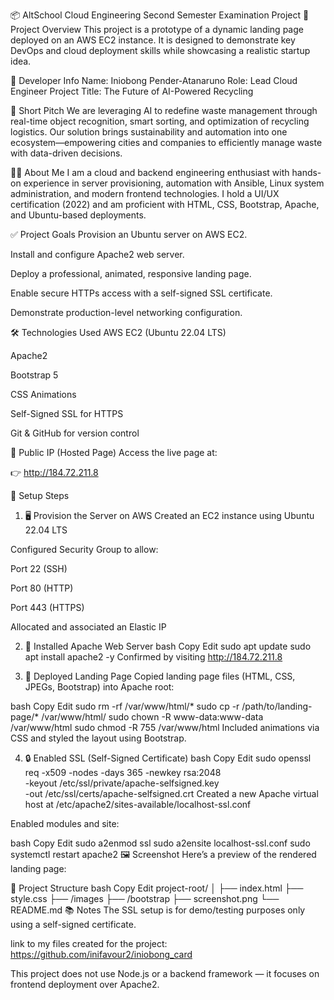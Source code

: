 📦 AltSchool Cloud Engineering Second Semester Examination Project
🚀 Project Overview
This project is a prototype of a dynamic landing page deployed on an AWS EC2 instance. It is designed to demonstrate key DevOps and cloud deployment skills while showcasing a realistic startup idea.

👤 Developer Info
Name: Iniobong Pender-Atanaruno
Role: Lead Cloud Engineer
Project Title: The Future of AI-Powered Recycling

📣 Short Pitch
We are leveraging AI to redefine waste management through real-time object recognition, smart sorting, and optimization of recycling logistics. Our solution brings sustainability and automation into one ecosystem—empowering cities and companies to efficiently manage waste with data-driven decisions.

🧑‍💻 About Me
I am a cloud and backend engineering enthusiast with hands-on experience in server provisioning, automation with Ansible, Linux system administration, and modern frontend technologies. I hold a UI/UX certification (2022) and am proficient with HTML, CSS, Bootstrap, Apache, and Ubuntu-based deployments.

✅ Project Goals
Provision an Ubuntu server on AWS EC2.

Install and configure Apache2 web server.

Deploy a professional, animated, responsive landing page.

Enable secure HTTPs access with a self-signed SSL certificate.

Demonstrate production-level networking configuration.

🛠️ Technologies Used
AWS EC2 (Ubuntu 22.04 LTS)

Apache2

Bootstrap 5

CSS Animations

Self-Signed SSL for HTTPS

Git & GitHub for version control

📡 Public IP (Hosted Page)
Access the live page at:

👉 http://184.72.211.8



🧾 Setup Steps
1. 🖥️ Provision the Server on AWS
Created an EC2 instance using Ubuntu 22.04 LTS

Configured Security Group to allow:

Port 22 (SSH)

Port 80 (HTTP)

Port 443 (HTTPS)

Allocated and associated an Elastic IP

2. 🔧 Installed Apache Web Server
bash
Copy
Edit
sudo apt update
sudo apt install apache2 -y
Confirmed by visiting http://184.72.211.8

3. 🚀 Deployed Landing Page
Copied landing page files (HTML, CSS, JPEGs, Bootstrap) into Apache root:

bash
Copy
Edit
sudo rm -rf /var/www/html/*
sudo cp -r /path/to/landing-page/* /var/www/html/
sudo chown -R www-data:www-data /var/www/html
sudo chmod -R 755 /var/www/html
Included animations via CSS and styled the layout using Bootstrap.

4. 🔒 Enabled SSL (Self-Signed Certificate)
bash
Copy
Edit
sudo openssl req -x509 -nodes -days 365 -newkey rsa:2048 \
-keyout /etc/ssl/private/apache-selfsigned.key \
-out /etc/ssl/certs/apache-selfsigned.crt
Created a new Apache virtual host at /etc/apache2/sites-available/localhost-ssl.conf

Enabled modules and site:

bash
Copy
Edit
sudo a2enmod ssl
sudo a2ensite localhost-ssl.conf
sudo systemctl restart apache2
🖼️ Screenshot
Here’s a preview of the rendered landing page:




📁 Project Structure
bash
Copy
Edit
project-root/
│
├── index.html
├── style.css
├── /images
├── /bootstrap
├── screenshot.png
└── README.md
📚 Notes
The SSL setup is for demo/testing purposes only using a self-signed certificate.

link to my files created for the project: https://github.com/inifavour2/iniobong_card

This project does not use Node.js or a backend framework — it focuses on frontend deployment over Apache2.

